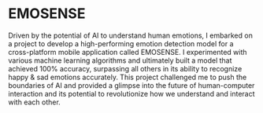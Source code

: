 # EMOSENSE

Driven by the potential of AI to understand human emotions, I embarked on a project to develop a high-performing emotion detection model for a cross-platform mobile application called EMOSENSE. I experimented with various machine learning algorithms and ultimately built a model that achieved 100% accuracy, surpassing all others in its ability to recognize happy & sad emotions accurately. This project challenged me to push the boundaries of AI and provided a glimpse into the future of human-computer interaction and its potential to revolutionize how we understand and interact with each other.
